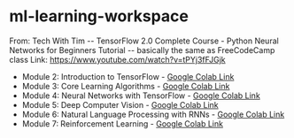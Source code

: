 # ml-learning-workspace



From: Tech With Tim -- TensorFlow 2.0 Complete Course - Python Neural Networks for Beginners Tutorial -- basically the same as FreeCodeCamp class
Link: https://www.youtube.com/watch?v=tPYj3fFJGjk

* Module 2: Introduction to TensorFlow - [Google Colab Link](https://www.youtube.com/redirect?event=video_description&redir_token=QUFFLUhqa2pFcS1hbVpNNWYtdU5XOWQwaF9tTHp4SkVfUXxBQ3Jtc0traXQzNUF6SHkyaVdKOUVyb2FaTU9LYmZYMFF1QTBzUXk5cC1IWk14X21Kc2RZZkFpNHl5MGhldEVCclJMVV9IeUNNdDJScWVuVkQ5bzh0TjdfMVBUS0hKLU5vUEZnNGotaWJFRExOV1ZlaEZpck5pUQ&q=https%3A%2F%2Fcolab.research.google.com%2Fdrive%2F1F_EWVKa8rbMXi3_fG0w7AtcscFq7Hi7B%23forceEdit%3Dtrue%26sandboxMode%3Dtrue)
* Module 3: Core Learning Algorithms - [Google Colab Link](https://www.youtube.com/redirect?event=video_description&redir_token=QUFFLUhqbFpwWXV1emhqRVVROWhXSGNnQUN4Y0t3YWZFQXxBQ3Jtc0trMmxEMV9sQXpFeG5QS1M3eUI5cFBLTTdaeUM2V3pPU210LTB6NDFwS0txelE2dlc4a3dpcVgzbC00cEdxa2hSNlJ5aWVCNXotUFEwVzIwZzBvdV9FRHRtUGdLQXpPdWdGbXlrMHkxTzd5UkxwWTVIMA&q=https%3A%2F%2Fcolab.research.google.com%2Fdrive%2F15Cyy2H7nT40sGR7TBN5wBvgTd57mVKay%23forceEdit%3Dtrue%26sandboxMode%3Dtrue)
* Module 4: Neural Networks with TensorFlow - [Google Colab Link](https://www.youtube.com/redirect?event=video_description&redir_token=QUFFLUhqbTJKVzdIRWM3Um94OXVyOXppOFFBLXVETHQ1Z3xBQ3Jtc0tseG5VQ0dpXzdwRFFyQnpobUtNWGxjX3JGbWgwVnNyYjdvWEVSSUtybkdhYnd2NUVUR2hnYmhmTEc2TlI0UDVfU2lHN3BScGl0VU0tVjVsRlVCZ0JMLS1Ncm1wVGVQanpDb2VLUXp4REY4SnNYTU4wWQ&q=https%3A%2F%2Fcolab.research.google.com%2Fdrive%2F1m2cg3D1x3j5vrFc-Cu0gMvc48gWyCOuG%23forceEdit%3Dtrue%26sandboxMode%3Dtrue)
* Module 5: Deep Computer Vision - [Google Colab Link](https://www.youtube.com/redirect?event=video_description&redir_token=QUFFLUhqbjhBYzRTQ2pVblpnQnhYbHhWc1h1SEJVaTNHZ3xBQ3Jtc0trNlJ1MmpVM3ZjR2RxWWNsOEV1QUVuUk5hMXlxRmRYRThGcnFnZWhiVHMxOTBiUHZsWTg0OWRWNlpxbUVWa1JKdHJEODByckszTi10aC04eC1taEwyMVFUSWNPSG9JS3hvcUNZVW1YTm9wN0s2OG9fWQ&q=https%3A%2F%2Fcolab.research.google.com%2Fdrive%2F1ZZXnCjFEOkp_KdNcNabd14yok0BAIuwS%23forceEdit%3Dtrue%26sandboxMode%3Dtrue)
* Module 6: Natural Language Processing with RNNs - [Google Colab Link](https://www.youtube.com/redirect?event=video_description&redir_token=QUFFLUhqbXlIenN0am0wUk9pTWsyR09aNnBnOURoaU54UXxBQ3Jtc0trUC0weVRoaXVzR1FwTjdNdW5JdThod19QRnlNMkowZHVHS01zMGFRNk1LWGdVSU1kb0E3SjgxYktyTFVEaW1FUmlrNzEwR0V1SzN1VXdTZll4OGQ5VzlLamhvVzFNR3BYMWR0NEpuaExyeThiU25JZw&q=https%3A%2F%2Fcolab.research.google.com%2Fdrive%2F1ysEKrw_LE2jMndo1snrZUh5w87LQsCxk%23forceEdit%3Dtrue%26sandboxMode%3Dtrue)
* Module 7: Reinforcement Learning -  [Google Colab Link](https://www.youtube.com/redirect?event=video_description&redir_token=QUFFLUhqbnBiWjBLYW1TSzVBV0RhMVZNNGxaZksxOF9CZ3xBQ3Jtc0trZm05M2VFNjlYeVd2TlVVTmkyMWt6TkR0ajUwam9RODBCZmxraDBIUGF3RkswQ29qOWhoQk8zQkIwajlYYndYV01qTS0wMW9QZTgwQTZNR2htclBkRkdNRjIyaExyQ3h0X0xMSnpNZ0pTRDdGTjFHbw&q=https%3A%2F%2Fcolab.research.google.com%2Fdrive%2F1IlrlS3bB8t1Gd5Pogol4MIwUxlAjhWOQ%23forceEdit%3Dtrue%26sandboxMode%3Dtrue)
